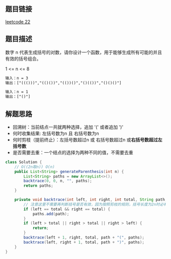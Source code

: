 ## 题目链接

[leetcode 22](https://leetcode.cn/problems/generate-parentheses/)

## 题目描述

数字 n 代表生成括号的对数，请你设计一个函数，用于能够生成所有可能的并且有效的括号组合。   

1 <= n <= 8  

```html
输入：n = 3
输出：["((()))","(()())","(())()","()(())","()()()"]

输入：n = 1
输出：["()"]
```

## 解题思路

- 回溯树：当前结点一共就两种选择，追加 '(' 或者追加 ')'  
- 何时收集结果: 左括号数为n 且 右括号数为n
- 何时剪枝（提前终止）：左括号数超过n 或 右括号数超过n 或**右括号数超过左括号数**
- 是否需要去重：一个结点的选择为两种不同的值，不需要去重

```JAVA
class Solution {
    // O((2n取n)) O(n)
    public List<String> generateParenthesis(int n) {
        List<String> paths = new ArrayList<>();
        backtrace(0, 0, n, "", paths);
        return paths;
    }

    private void backtrace(int left, int right, int total, String path, List<String> paths) {
        // 注意这里不需要再判断括号是否有效，因为按照剪枝的规则，括号长度为2n时必有效
        if (left == total && right == total) {
            paths.add(path);
        }
        if (left > total || right > total || right > left) {
            return;
        }
        backtrace(left + 1, right, total, path + "(", paths);
        backtrace(left, right + 1, total, path + ")", paths);
    }
}
```



